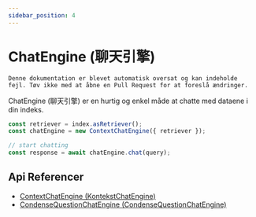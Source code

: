 ```yaml
---
sidebar_position: 4
---
```


# ChatEngine (聊天引擎)

`Denne dokumentation er blevet automatisk oversat og kan indeholde fejl. Tøv ikke med at åbne en Pull Request for at foreslå ændringer.`

ChatEngine (聊天引擎) er en hurtig og enkel måde at chatte med dataene i din indeks.

```typescript
const retriever = index.asRetriever();
const chatEngine = new ContextChatEngine({ retriever });

// start chatting
const response = await chatEngine.chat(query);
```

## Api Referencer

- [ContextChatEngine (KontekstChatEngine)](../../api/classes/ContextChatEngine.md)
- [CondenseQuestionChatEngine (CondenseQuestionChatEngine)](../../api/classes/ContextChatEngine.md)
